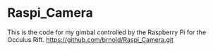 # Raspi_Camera
This is the code for my gimbal controlled by the Raspberry Pi for the Occulus Rift.
https://github.com/brnold/Raspi_Camera.git

